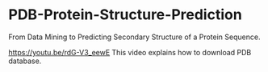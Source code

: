 # PDB-Protein-Structure-Prediction
From Data Mining to Predicting Secondary Structure of a Protein Sequence.


https://youtu.be/rdG-V3_eewE
This video explains how to download PDB database. 

